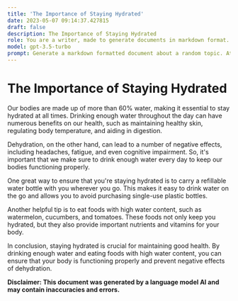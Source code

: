```yaml
---
title: 'The Importance of Staying Hydrated'
date: 2023-05-07 09:14:37.427815
draft: false
description: The Importance of Staying Hydrated
role: You are a writer, made to generate documents in markdown format. It is very important that all of the documents you generate are in valid markdown format.
model: gpt-3.5-turbo
prompt: Generate a markdown formatted document about a random topic. At the bottom, include a disclaimer explaining that the document was generated by you. The first line of the document should be the title. Make sure that the entire document is in proper markdown format, using a mix of various tags to make the document visually appealing.
---
```


# The Importance of Staying Hydrated

Our bodies are made up of more than 60% water, making it essential to stay hydrated at all times. Drinking enough water throughout the day can have numerous benefits on our health, such as maintaining healthy skin, regulating body temperature, and aiding in digestion.

Dehydration, on the other hand, can lead to a number of negative effects, including headaches, fatigue, and even cognitive impairment. So, it's important that we make sure to drink enough water every day to keep our bodies functioning properly.

One great way to ensure that you're staying hydrated is to carry a refillable water bottle with you wherever you go. This makes it easy to drink water on the go and allows you to avoid purchasing single-use plastic bottles.

Another helpful tip is to eat foods with high water content, such as watermelon, cucumbers, and tomatoes. These foods not only keep you hydrated, but they also provide important nutrients and vitamins for your body.

In conclusion, staying hydrated is crucial for maintaining good health. By drinking enough water and eating foods with high water content, you can ensure that your body is functioning properly and prevent negative effects of dehydration.

**Disclaimer: This document was generated by a language model AI and may contain inaccuracies and errors.**